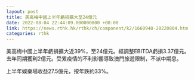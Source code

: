 ```yaml
---
layout: post
title: 美高梅中國上半年虧損擴大至24億元
date: 2022-08-04 22:44:09.000000000 +08:00
link: https://news.rthk.hk/rthk/ch/component/k2/1660948-20220804.htm
categories: rthk
---
```


美高梅中國上半年虧損擴大近39%，至24億元。經調整EBITDA虧損3.37億元。去年同期獲利2億元。受累疫情的不利影響導致澳門旅遊限制，不派中期息。

上半年娛樂場收益27.5億元，按年跌約33%。
